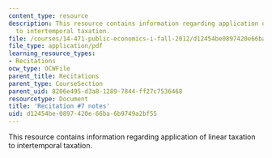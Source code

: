 ```yaml
---
content_type: resource
description: This resource contains information regarding application of linear taxation
  to intertemporal taxation.
file: /courses/14-471-public-economics-i-fall-2012/d12454be0897420e66ba6b9749a2bf55_MIT14_471F12_recnotes7.pdf
file_type: application/pdf
learning_resource_types:
- Recitations
ocw_type: OCWFile
parent_title: Recitations
parent_type: CourseSection
parent_uid: 8206e495-d3a8-1289-7844-ff27c7536468
resourcetype: Document
title: 'Recitation #7 notes'
uid: d12454be-0897-420e-66ba-6b9749a2bf55
---
```

This resource contains information regarding application of linear taxation to intertemporal taxation.

